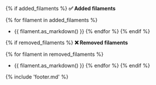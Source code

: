 {% if added_filaments %}
**✅ Added filaments**

{% for filament in added_filaments %}
- {{ filament.as_markdown() }}
{% endfor %}
{% endif %}

{% if removed_filaments %}
**❌ Removed filaments**

{% for filament in removed_filaments %}
- {{ filament.as_markdown() }}
{% endfor %}
{% endif %}

{% include 'footer.md' %}
